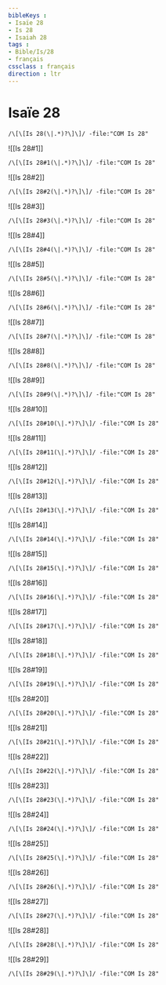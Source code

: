 ```yaml
---
bibleKeys : 
- Isaïe 28
- Is 28
- Isaiah 28
tags : 
- Bible/Is/28
- français
cssclass : français
direction : ltr
---
```


# Isaïe 28

```query
/\[\[Is 28(\|.*)?\]\]/ -file:"COM Is 28"
```



![[Is 28#1]]

```query
/\[\[Is 28#1(\|.*)?\]\]/ -file:"COM Is 28"
```

![[Is 28#2]]

```query
/\[\[Is 28#2(\|.*)?\]\]/ -file:"COM Is 28"
```

![[Is 28#3]]

```query
/\[\[Is 28#3(\|.*)?\]\]/ -file:"COM Is 28"
```

![[Is 28#4]]

```query
/\[\[Is 28#4(\|.*)?\]\]/ -file:"COM Is 28"
```

![[Is 28#5]]

```query
/\[\[Is 28#5(\|.*)?\]\]/ -file:"COM Is 28"
```

![[Is 28#6]]

```query
/\[\[Is 28#6(\|.*)?\]\]/ -file:"COM Is 28"
```

![[Is 28#7]]

```query
/\[\[Is 28#7(\|.*)?\]\]/ -file:"COM Is 28"
```

![[Is 28#8]]

```query
/\[\[Is 28#8(\|.*)?\]\]/ -file:"COM Is 28"
```

![[Is 28#9]]

```query
/\[\[Is 28#9(\|.*)?\]\]/ -file:"COM Is 28"
```

![[Is 28#10]]

```query
/\[\[Is 28#10(\|.*)?\]\]/ -file:"COM Is 28"
```

![[Is 28#11]]

```query
/\[\[Is 28#11(\|.*)?\]\]/ -file:"COM Is 28"
```

![[Is 28#12]]

```query
/\[\[Is 28#12(\|.*)?\]\]/ -file:"COM Is 28"
```

![[Is 28#13]]

```query
/\[\[Is 28#13(\|.*)?\]\]/ -file:"COM Is 28"
```

![[Is 28#14]]

```query
/\[\[Is 28#14(\|.*)?\]\]/ -file:"COM Is 28"
```

![[Is 28#15]]

```query
/\[\[Is 28#15(\|.*)?\]\]/ -file:"COM Is 28"
```

![[Is 28#16]]

```query
/\[\[Is 28#16(\|.*)?\]\]/ -file:"COM Is 28"
```

![[Is 28#17]]

```query
/\[\[Is 28#17(\|.*)?\]\]/ -file:"COM Is 28"
```

![[Is 28#18]]

```query
/\[\[Is 28#18(\|.*)?\]\]/ -file:"COM Is 28"
```

![[Is 28#19]]

```query
/\[\[Is 28#19(\|.*)?\]\]/ -file:"COM Is 28"
```

![[Is 28#20]]

```query
/\[\[Is 28#20(\|.*)?\]\]/ -file:"COM Is 28"
```

![[Is 28#21]]

```query
/\[\[Is 28#21(\|.*)?\]\]/ -file:"COM Is 28"
```

![[Is 28#22]]

```query
/\[\[Is 28#22(\|.*)?\]\]/ -file:"COM Is 28"
```

![[Is 28#23]]

```query
/\[\[Is 28#23(\|.*)?\]\]/ -file:"COM Is 28"
```

![[Is 28#24]]

```query
/\[\[Is 28#24(\|.*)?\]\]/ -file:"COM Is 28"
```

![[Is 28#25]]

```query
/\[\[Is 28#25(\|.*)?\]\]/ -file:"COM Is 28"
```

![[Is 28#26]]

```query
/\[\[Is 28#26(\|.*)?\]\]/ -file:"COM Is 28"
```

![[Is 28#27]]

```query
/\[\[Is 28#27(\|.*)?\]\]/ -file:"COM Is 28"
```

![[Is 28#28]]

```query
/\[\[Is 28#28(\|.*)?\]\]/ -file:"COM Is 28"
```

![[Is 28#29]]

```query
/\[\[Is 28#29(\|.*)?\]\]/ -file:"COM Is 28"
```

